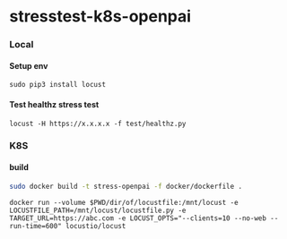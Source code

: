 # stresstest-k8s-openpai

### Local 

#### Setup env

```
sudo pip3 install locust
```

#### Test healthz stress test

```
locust -H https://x.x.x.x -f test/healthz.py
```

### K8S

#### build

```bash
sudo docker build -t stress-openpai -f docker/dockerfile .
```

```angular2
docker run --volume $PWD/dir/of/locustfile:/mnt/locust -e LOCUSTFILE_PATH=/mnt/locust/locustfile.py -e TARGET_URL=https://abc.com -e LOCUST_OPTS="--clients=10 --no-web --run-time=600" locustio/locust

```
